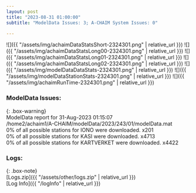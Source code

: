 ```yaml
---
layout: post
title: "2023-08-31 01:00:00"
subtitle: "ModelData Issues: 3; A-CHAIM System Issues: 0"

---
```


![]({{ "/assets/img/achaimDataStatsShort-2324301.png" | relative_url }})
![]({{ "/assets/img/achaimDataStatsLong00-2324301.png" | relative_url }})
![]({{ "/assets/img/achaimDataStatsLong01-2324301.png" | relative_url }})
![]({{ "/assets/img/achaimDataStatsLong02-2324301.png" | relative_url }})
![]({{ "/assets/img/modelDataDataStats-2324301.png" | relative_url }})
![]({{ "/assets/img/modelDataStationStats-2324301.png" | relative_url }})
![]({{ "/assets/img/achaimRunTime-2324301.png" | relative_url }})


### ModelData Issues:  
  
{: .box-warning}  
 ModelData report for 31-Aug-2023 01:15:07   
 /home2/achaim1/A-CHAIM/modelData/2023/243/01/modelData.mat   
 0% of all possible stations for IONO were downloaded. x201   
 0% of all possible stations for KASI were downloaded. x4713   
 0% of all possible stations for KARTVERKET were downloaded. x4422   
  


### Logs:  
  
{: .box-note}  
[Logs.zip]({{ "/assets/other/logs.zip" | relative_url }})  
[Log Info]({{ "/logInfo" | relative_url }})  
